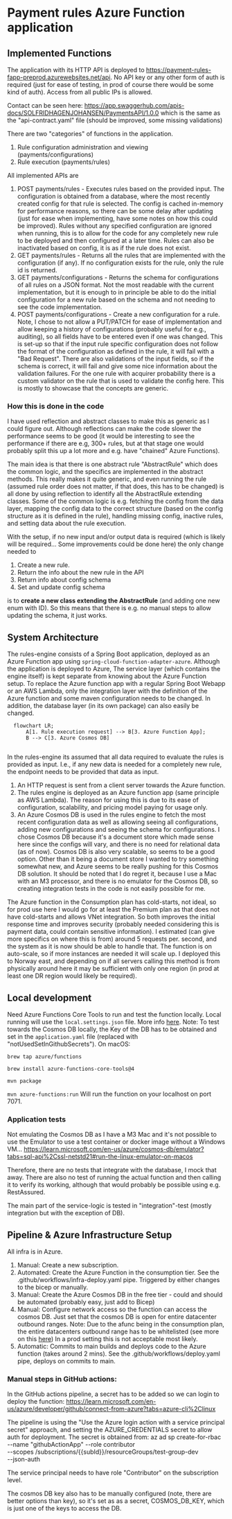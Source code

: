 # Payment rules Azure Function application

## Implemented Functions
The application with its HTTP API is deployed to https://payment-rules-fapp-preprod.azurewebsites.net/api. No API key or any other form of auth
is required (just for ease of testing, in prod of course there would be some kind of auth). Access from all public IPs is allowed. 

Contact can be seen here: https://app.swaggerhub.com/apis-docs/SOLFRIDHAGENJOHANSEN/PaymentsAPI/1.0.0 
which is the same as the "api-contract.yaml" file (should be improved, some missing validations)

There are two "categories" of functions in the application.
1. Rule configuration administration and viewing (payments/configurations)
2. Rule execution (payments/rules)

All implemented APIs are

1. POST payments/rules - Executes rules based on the provided input. The configuration is obtained from a database, where the most recently created
config for that rule is selected. The config is cached in-memory for performance reasons, so there can be some delay after updating (just for ease when implementing,
have some notes on how this could be improved). 
Rules without any specified configuration are ignored when running, this is to allow for the code for any completely new rule to be deployed and then configured at a later time.
Rules can also be inactivated based on config, it is as if the rule does not exist. 
2. GET payments/rules - Returns all the rules that are implemented with the configuration (if any). If no configuration exists for the rule, only the rule id is returned.
3. GET payments/configurations - Returns the schema for configurations of all rules on a JSON format. Not the most readable with the current implementation, but it is enough to in principle
be able to do the initial configuration for a new rule based on the schema and not needing to see the code implementation.
4. POST payments/configurations - Create a new configuration for a rule. Note, I chose to not allow a PUT/PATCH for ease of implementation and allow keeping a history
of configurations (probably useful for e.g., auditing), so all fields have to be entered even if one was changed. This is set-up so that 
if the input rule specific configuration does not follow the format of the configuration as defined in the rule, it will fail with a "Bad Request". 
There are also validations of the input fields, so if the schema is correct, it will fail and give some nice information about the validation failures.
For the one rule with acquirer probability there is a custom validator on the rule that is used to validate the config here. This is
mostly to showcase that the concepts are generic.

### How this is done in the code
I have used reflection and abstract classes to make this as generic as I could figure out. Although reflections can make the code
slower the performance seems to be good (it would be interesting to see the performance if there are e.g, 300+ rules, but at that stage one would probably
split this up a lot more and e.g. have "chained" Azure Functions).

The main idea is that there is one abstract rule "AbstractRule" which does the common logic, and the specifics are implemented in the
abstract methods. This really makes it quite generic, and even running the rule (assumed rule order does not matter, if that does, this has to be changed)
is all done by using reflection to identify all the AbstractRule extending classes. Some of the common logic is e.g. fetching the config from the data layer,
mapping the config data to the correct structure (based on the config structure as it is defined in the rule), handling missing config, inactive rules,
and setting data about the rule execution. 

With the setup, if no new input and/or output data is required (which is likely will be required... Some improvements could be done here) the only change needed to 
1. Create a new rule.
2. Return the info about the new rule in the API
3. Return info about config schema
4. Set and update config schema

is to **create a new class extending the AbstractRule** (and adding one new enum with ID). So this means that there is e.g. no manual steps to allow updating the schema, it just works.


## System Architecture
The rules-engine consists of a Spring Boot application, deployed as an Azure Function app using `spring-cloud-function-adapter-azure`. 
Although the application is deployed to Azure, The service layer (which contains the engine itself) is kept separate from 
knowing about the Azure Function setup. To replace the Azure function app with a regular Spring Boot Webapp or an AWS Lambda, 
only the integration layer with the definition of the Azure function and some maven configuration needs to be changed.
In addition, the database layer (in its own package) can also easily be changed. 

```mermaid
  flowchart LR;
      A[1. Rule execution request] --> B[3. Azure Function App];
      B --> C[3. Azure Cosmos DB]
      
```

In the rules-engine its assumed that all data required to evaluate the rules is provided as input. 
I.e., if any new data is needed for a completely new rule, the endpoint needs to be provided that data as input. 

1. An HTTP request is sent from a client server towards the Azure function.
2. The rules engine is deployed as an Azure function app (same principle as AWS Lambda). The reason for using this is due to its 
ease of configuration, scalability, and pricing model paying for usage only. 
3. An Azure Cosmos DB is used in the rules engine to fetch the most recent configuration
data as well as allowing seeing all configurations, adding new configurations and seeing the schema for configurations.
I chose Cosmos DB because it's a document store which made sense here since the configs will vary, and there is no need for relational data (as of now).
Cosmos DB is also very scalable, so seems to be a good option. 
Other than it being a document store I wanted to try something somewhat new, and Azure seems to be really pushing for this Cosmos DB solution.
It should be noted that I do regret it, because I use a Mac with an M3 processor, and there is no emulator for the Cosmos DB,
so creating integration tests in the code is not easily possible for me. 

The Azure function in the Consumption plan has cold-starts, not ideal, so for prod use here I would go for at least
the Premium plan as that does not have cold-starts and allows VNet integration. So both improves the initial response time
and improves security (probably needed considering this is payment data, could contain sensitive information).
I estimated (can give more specifics on where this is from) around 5 requests per. second,
and the system as it is now should be able to handle that. The function is on auto-scale, so if more instances are needed it will scale up.
I deployed this to Norway east, and depending on if all servers calling this method is from physically around here it may be sufficient
with only one region (in prod at least one DR region would likely be required).

## Local development

Need Azure Functions Core Tools to run and test the function locally.
Local running will use the `local.settings.json` file. More info [here](https://learn.microsoft.com/en-us/azure/azure-functions/functions-run-local?tabs=macos%2Cisolated-process%2Cnode-v4%2Cpython-v2%2Chttp-trigger%2Ccontainer-apps&pivots=programming-language-java).
Note: To test towards the Cosmos DB locally, the Key of the DB has to be obtained and set in the `application.yaml` file (replaced with "notUsedSetInGithubSecrets").
On macOS:

`
brew tap azure/functions
`

`
brew install azure-functions-core-tools@4
`

`
mvn package
`

`
mvn azure-functions:run
`
 Will run the function on your localhost on port 7071.

### Application tests
Not emulating the Cosmos DB as I have a M3 Mac and it's not possible to use the Emulator to
use a test container or docker image without a Windows VM...
https://learn.microsoft.com/en-us/azure/cosmos-db/emulator?tabs=sql-api%2Cssl-netstd21#run-the-linux-emulator-on-macos 

Therefore, there are no tests that integrate with the database, I mock that away. There are also
no test of running the actual function and then calling it to verify its working, although that would
probably be possible using e.g. RestAssured. 

The main part of the service-logic is tested in "integration"-test (mostly integration but with the exception of DB).

## Pipeline & Azure Infrastructure Setup
All infra is in Azure. 

1. Manual: Create a new subscription.
2. Automated: Create the Azure Function in the consumption tier. See the .github/workflows/infra-deploy.yaml pipe. Triggered by either changes to the bicep or manually.
3. Manual: Create the Azure Cosmos DB in the free tier - could and should be automated (probably easy, just add to Bicep)
4. Manual: Configure network access so the function can access the cosmos DB. Just set that the cosmos DB is open for entire datacenter outbound ranges.
Note: Due to the afunc being in the consumption plan, the entire datacenters outbound range has to be whitelisted (see more on this [here](https://learn.microsoft.com/en-gb/azure/azure-functions/ip-addresses?tabs=portal#find-outbound-ip-addresses))
In a prod setting this is not acceptable most likely.
5. Automatic: Commits to main builds and deploys code to the Azure function (takes around 2 mins). See the .github/workflows/deploy.yaml pipe, deploys on commits to main.

### Manual steps in GitHub actions:

In the GitHub actions pipeline, a secret has to be added so we can login to deploy the function:
https://learn.microsoft.com/en-us/azure/developer/github/connect-from-azure?tabs=azure-cli%2Clinux

The pipeline is using the "Use the Azure login action with a service principal secret" approach, and setting
the AZURE_CREDENTIALS secret to allow auth for deployment. The secret is obtained from:
az ad sp create-for-rbac --name "githubActionApp" --role contributor \
--scopes /subscriptions/{{subId}}/resourceGroups/test-group-dev  \
--json-auth

The service principal needs to have role "Contributor" on the subscription level. 

The cosmos DB key also has to be manually configured (note, there are better options than key), 
so it's set as as a secret, COSMOS_DB_KEY, which is just one of the keys to access the DB. 